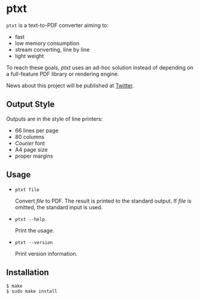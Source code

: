 ptxt
====

`ptxt` is a text-to-PDF converter aiming to:

- fast
- low memory consumption
- stream converting, line by line
- light weight

To reach these goals, *ptxt* uses an ad-hoc solution instead of depending on a full-feature PDF library or rendering engine.

News about this project will be published at [Twitter](https://twitter.com/dongyx2).

Output Style
------------

Outputs are in the style of line printers:

- 66 lines per page
- 80 columns
- *Courier* font
- A4 page size
- proper margins

Usage
-----

- `ptxt file`

	Convert *file* to PDF.
	The result is printed to the standard output.
	If *file* is omitted, the standard input is used.

- `ptxt --help`

	Print the usage.

- `ptxt --version`

	Print version information.

Installation
------------

	$ make
	$ sudo make install
